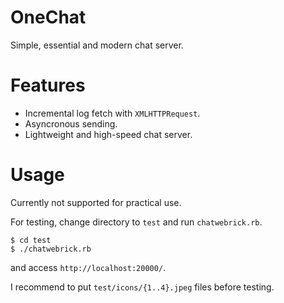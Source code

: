 # OneChat

Simple, essential and modern chat server.

# Features

* Incremental log fetch with `XMLHTTPRequest`.
* Asyncronous sending.
* Lightweight and high-speed chat server.

# Usage

Currently not supported for practical use.

For testing, change directory to `test` and run `chatwebrick.rb`.

```
$ cd test
$ ./chatwebrick.rb
```

and access `http://localhost:20000/`.

I recommend to put `test/icons/{1..4}.jpeg` files before testing.